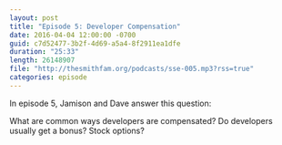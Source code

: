 ```yaml
---
layout: post
title: "Episode 5: Developer Compensation"
date: 2016-04-04 12:00:00 -0700
guid: c7d52477-3b2f-4d69-a5a4-8f2911ea1dfe
duration: "25:33"
length: 26148907
file: "http://thesmithfam.org/podcasts/sse-005.mp3?rss=true"
categories: episode
---
```






In episode 5, Jamison and Dave answer this question:

What are common ways developers are compensated? Do developers usually get a bonus? Stock options?




